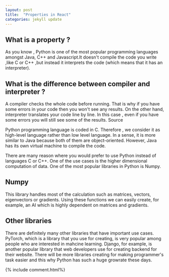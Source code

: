 ```yaml
---
layout: post
title:  "Properties in React"
categories: jekyll update
---
```

## What is a property ?

As you know , Python is one of the most popular programming languages amongst Java, C++ and Javascript.It doesn't compile the code you write ,like C or C++ ,but instead it interprets the code (which means that it has an interpreter). 

## What is the difference between compiler and interpreter ? 

A compiler checks the whole code before running. That is why if you have some errors in your code then you won't see any results. On the other hand, interpreter translates your code line by line. In this case , even if you have some errors you will still see some of the results.
Source

Python programming language is coded in C. Therefore , we consider it as high-level language rather than low level language. In a sense, it is more similar to Java because both of them are object-oriented. However, Java has its own virtual machine to compile the code.

There are many reason where you would prefer to use Python instead of languages C or C++. One of the use cases is the higher dimensional computation of data. One of the most popular libraries in Python is Numpy. 

## Numpy
This library handles most of the calculation such as matrices, vectors, eigenvectors or gradients. Using these functions we can easily create, for example, an AI which is highly dependent on matrices and gradients.

## Other libraries
There are definitely many other libraries that have important use cases. PyTorch, which is a library that you use for creating, is very popular among people who are interested in mahcine learning. Django, for example, is another popular library that web developers use for creating backend for their website. There will be more libraries creating for making programmer's task easier and this why Python has such a huge growrate these days.


{% include comment.html%}
